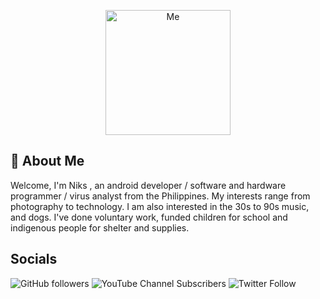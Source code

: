 <p align="center">
  <img width="200" src="https://i.imgur.com/xGhUXXK.png" alt="Me">
</p>

## 🚀 About Me
Welcome, I'm Niks , an android developer / software and hardware programmer / virus analyst from the Philippines. My interests range from photography to technology. I am also interested in the 30s to 90s music, and dogs. I've done voluntary work, funded children for school and indigenous people for shelter and supplies.
## Socials

![GitHub followers](https://img.shields.io/github/followers/justjuannicolas?style=social)
![YouTube Channel Subscribers](https://img.shields.io/youtube/channel/subscribers/UC0IIHMtA_X6-bSv-Gj07HLw?style=social)
![Twitter Follow](https://img.shields.io/twitter/follow/ihassorethroat?style=social)
